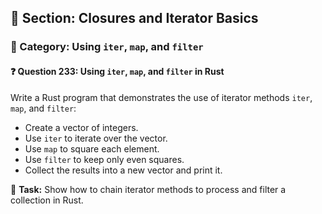 ## 📘 Section: Closures and Iterator Basics  
### 🔹 Category: Using `iter`, `map`, and `filter`  
#### ❓ Question 233: Using `iter`, `map`, and `filter` in Rust

Write a Rust program that demonstrates the use of iterator methods `iter`, `map`, and `filter`:

- Create a vector of integers.
- Use `iter` to iterate over the vector.
- Use `map` to square each element.
- Use `filter` to keep only even squares.
- Collect the results into a new vector and print it.

🔧 **Task:** Show how to chain iterator methods to process and filter a collection in Rust.
